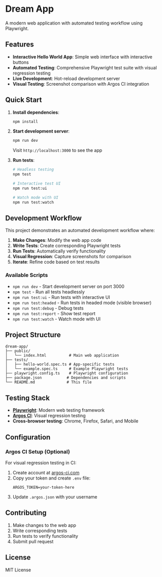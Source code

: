 # Dream App

A modern web application with automated testing workflow using Playwright.

## Features

- **Interactive Hello World App**: Simple web interface with interactive buttons
- **Automated Testing**: Comprehensive Playwright test suite with visual regression testing
- **Live Development**: Hot-reload development server
- **Visual Testing**: Screenshot comparison with Argos CI integration

## Quick Start

1. **Install dependencies**:
   ```bash
   npm install
   ```

2. **Start development server**:
   ```bash
   npm run dev
   ```
   Visit `http://localhost:3000` to see the app

3. **Run tests**:
   ```bash
   # Headless testing
   npm test
   
   # Interactive test UI
   npm run test:ui
   
   # Watch mode with UI
   npm run test:watch
   ```

## Development Workflow

This project demonstrates an automated development workflow where:

1. **Make Changes**: Modify the web app code
2. **Write Tests**: Create corresponding Playwright tests
3. **Run Tests**: Automatically verify functionality
4. **Visual Regression**: Capture screenshots for comparison
5. **Iterate**: Refine code based on test results

### Available Scripts

- `npm run dev` - Start development server on port 3000
- `npm test` - Run all tests headlessly
- `npm run test:ui` - Run tests with interactive UI
- `npm run test:headed` - Run tests in headed mode (visible browser)
- `npm run test:debug` - Debug tests
- `npm run test:report` - Show test report
- `npm run test:watch` - Watch mode with UI

## Project Structure

```
dream-app/
├── public/
│   └── index.html          # Main web application
├── tests/
│   ├── hello-world.spec.ts # App-specific tests
│   └── example.spec.ts     # Example Playwright tests
├── playwright.config.ts    # Playwright configuration
├── package.json           # Dependencies and scripts
└── README.md              # This file
```

## Testing Stack

- **[Playwright](https://playwright.dev/)**: Modern web testing framework
- **[Argos CI](https://argos-ci.com/)**: Visual regression testing
- **Cross-browser testing**: Chrome, Firefox, Safari, and Mobile

## Configuration

### Argos CI Setup (Optional)

For visual regression testing in CI:

1. Create account at [argos-ci.com](https://argos-ci.com)
2. Copy your token and create `.env` file:
   ```
   ARGOS_TOKEN=your-token-here
   ```
3. Update `.argos.json` with your username

## Contributing

1. Make changes to the web app
2. Write corresponding tests
3. Run tests to verify functionality
4. Submit pull request

## License

MIT License